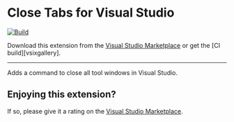 ﻿[marketplace]: https://marketplace.visualstudio.com/items?itemName=Timwi.RTVS2022CloseAllToolWindows

# Close Tabs for Visual Studio

[![Build](https://github.com/RT-Projects/CloseAllToolWindows/actions/workflows/build.yaml/badge.svg)](https://github.com/RT-Projects/CloseAllToolWindows/actions/workflows/build.yaml)

Download this extension from the [Visual Studio Marketplace][marketplace]
or get the [CI build][vsixgallery].

--------------------------------------

Adds a command to close all tool windows in Visual Studio.

## Enjoying this extension?
If so, please give it a rating on the [Visual Studio Marketplace][marketplace].
